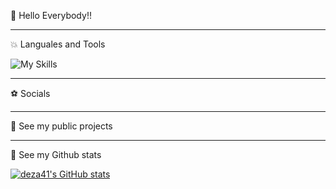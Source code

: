 👋 Hello Everybody!!

<!-- - :soccer: I really love sports, soccer, surf, pool, pingpong, etc, and I love to write code.
- :surfing_man: I currently developing some courses such as Apache Spark, Apache NiFi etc
- :skier: My strong coding skills are Scala and Python
- :swimmer: I have international experience in USA, Spain, Australia and Peru (where I come from)
- :tennis: I am going to start my third professional field in Mechatronics, what do you think? -->

---
 :boom: Languales and Tools

![My Skills](https://skills.thijs.gg/icons?i=py,idea,kubernetes,git,postgres,scala,js,html,docker,react)

---
:soccer: Socials

---
:muscle: See my public projects

---
:muscle: See my Github stats

[![deza41's GitHub stats](https://github-readme-stats.vercel.app/api?username=deza41&count_private=true&show_icons=true&theme=transparent)](https://github.com/deza41/github-readme-stats)
